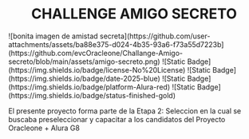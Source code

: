 <h1 align="center">CHALLENGE AMIGO SECRETO</h1>
![bonita imagen de amistad secreta](https://github.com/user-attachments/assets/ba88e375-d024-4b35-93a6-f73a55d7223b](https://github.com/evcOracleone/Challange-Amigo-secreto/blob/main/assets/amigo-secreto.png)
![Static Badge](https://img.shields.io/badge/license-No%20License)
![Static Badge](https://img.shields.io/badge/date-2025-blue)
![Static Badge](https://img.shields.io/badge/platform-Alura-red)
![Static Badge](https://img.shields.io/badge/status-finished-gold)
<p>El presente proyecto forma parte de la Etapa 2: Seleccion en la cual se buscaba preseleccionar y capacitar a los candidatos del Proyecto Oracleone + Alura G8</p>
